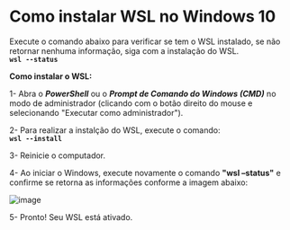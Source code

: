# Como instalar WSL no Windows 10

Execute o comando abaixo para verificar se tem o WSL instalado, se não retornar nenhuma informação, siga com a instalação do WSL.  
**`wsl --status`**

**Como instalar o WSL:**

1- Abra o __*PowerShell*__ ou o __*Prompt de Comando do Windows (CMD)*__ no modo de administrador (clicando com o botão direito do mouse e selecionando "Executar como administrador").

2- Para realizar a instalção do WSL, execute o comando:  
**`wsl --install`**

3- Reinicie o computador.

4- Ao iniciar o Windows, execute novamente o comando **"wsl –status"** e confirme se retorna as informações conforme a imagem abaixo:

   ![image](https://user-images.githubusercontent.com/126198206/221293671-7e1773e5-f983-465c-8e59-41ad226bc446.png)

5- Pronto! Seu WSL está ativado.
